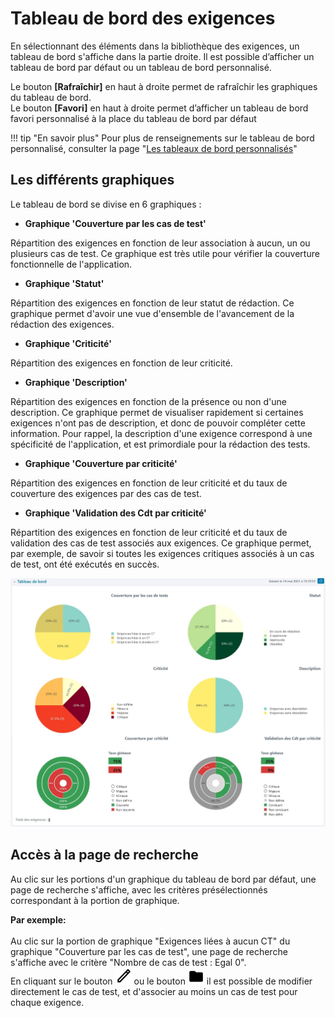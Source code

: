 # Tableau de bord des exigences

En sélectionnant des éléments dans la bibliothèque des exigences, un tableau de bord s'affiche dans la partie droite. Il est possible d’afficher un tableau de bord par défaut ou un tableau de bord personnalisé.

Le bouton **[Rafraîchir]** en haut à droite permet de rafraîchir les graphiques du tableau de bord.
<br/>Le bouton **[Favori]** en haut à droite permet d’afficher un tableau de bord favori personnalisé à la place du tableau de bord par défaut

!!! tip "En savoir plus"
    Pour plus de renseignements sur le tableau de bord personnalisé, consulter la page "[Les tableaux de bord personnalisés](../../pilotage-recette/tableaux-bord-perso/creer-tableau-bord-personnalise.md)"

## Les différents graphiques

Le tableau de bord se divise en 6 graphiques :

- **Graphique 'Couverture par les cas de test'**

Répartition des exigences en fonction de leur association à aucun, un ou plusieurs cas de test. Ce graphique est très utile pour vérifier la couverture fonctionnelle de l'application. 

- **Graphique 'Statut'**

Répartition des exigences en fonction de leur statut de rédaction. Ce graphique permet d'avoir une vue d'ensemble de l'avancement de la rédaction des exigences.

- **Graphique 'Criticité'** 

Répartition des exigences en fonction de leur criticité. 

- **Graphique 'Description'** 

Répartition des exigences en fonction de la présence ou non d'une description. Ce graphique permet de visualiser rapidement si certaines exigences n'ont pas de description, et donc de pouvoir compléter cette information. Pour rappel, la description d'une exigence correspond à une spécificité de l'application, et est primordiale pour la rédaction des tests.

- **Graphique 'Couverture par criticité'**

Répartition des exigences en fonction de leur criticité et du taux de couverture des exigences par des cas de test.

- **Graphique 'Validation des Cdt par criticité'**

Répartition des exigences en fonction de leur criticité et du taux de validation des cas de test associés aux exigences. Ce graphique permet, par exemple, de savoir si toutes les exigences critiques associés à un cas de test, ont été exécutés en succès.


![Tableau de bord par défaut de l'espace Exigences](./resources/tableaubord-exigences.png)

## Accès à la page de recherche

Au clic sur les portions d'un graphique du tableau de bord par défaut, une page de recherche s'affiche, avec les critères présélectionnés correspondant à la portion de graphique.

**Par exemple:**
<br/>
<br/> Au clic sur la portion de graphique "Exigences liées à aucun CT" du graphique "Couverture par les cas de test", une page de recherche s'affiche avec le critère "Nombre de cas de test : Egal 0". 
<br/> En cliquant sur le bouton ![Bouton d'édition](./resources/edit1.png) ou le bouton ![Bouton dossier](./resources/dossier.png) il est possible de modifier directement le cas de test, et d'associer au moins un cas de test pour chaque exigence.
